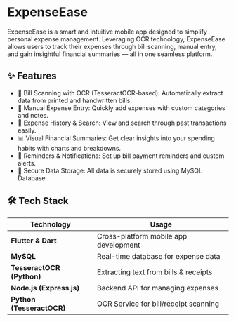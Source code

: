 # ExpenseEase
ExpenseEase is a smart and intuitive mobile app designed to simplify personal expense management. Leveraging OCR technology, ExpenseEase allows users to track their expenses through bill scanning, manual entry, and gain insightful financial summaries — all in one seamless platform.

## ✨ Features
- 📸 Bill Scanning with OCR (TesseractOCR-based): Automatically extract data from printed and handwritten bills.
- 📝 Manual Expense Entry: Quickly add expenses with custom categories and notes.
- 🧾 Expense History & Search: View and search through past transactions easily.
- 📊 Visual Financial Summaries: Get clear insights into your spending habits with charts and breakdowns.
- 🔔 Reminders & Notifications: Set up bill payment reminders and custom alerts.
- 🔐 Secure Data Storage: All data is securely stored using MySQL Database.

## 🛠️ Tech Stack
  | Technology                  | Usage                                 |
  | --------------------------- | ------------------------------------- |
  | **Flutter & Dart**          | Cross-platform mobile app development |
  | **MySQL**                   | Real-time database for expense data   |
  | **TesseractOCR (Python)**   | Extracting text from bills & receipts |
  | **Node.js (Express.js)**	  | Backend API for managing expenses     |
  | **Python (TesseractOCR)**	  | OCR Service for bill/receipt scanning |
